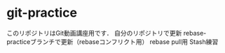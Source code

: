 # git-practice
このリポジトリはGit動画講座用です．
自分のリポジトリで更新
rebase-practiceブランチで更新（rebaseコンフリクト用）
rebase pull用
Stash練習
